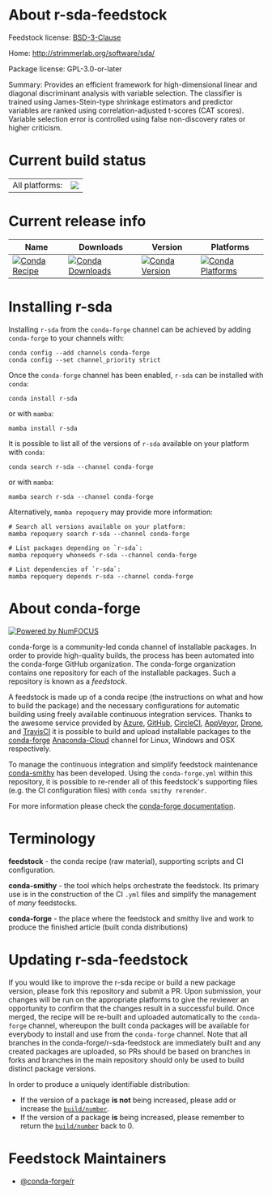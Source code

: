 About r-sda-feedstock
=====================

Feedstock license: [BSD-3-Clause](https://github.com/conda-forge/r-sda-feedstock/blob/main/LICENSE.txt)

Home: http://strimmerlab.org/software/sda/

Package license: GPL-3.0-or-later

Summary: Provides an efficient framework for  high-dimensional linear and diagonal discriminant analysis with  variable selection.  The classifier is trained using James-Stein-type  shrinkage estimators and predictor variables are ranked using  correlation-adjusted t-scores (CAT scores).  Variable selection error  is controlled using false non-discovery rates or higher criticism.

Current build status
====================


<table><tr><td>All platforms:</td>
    <td>
      <a href="https://dev.azure.com/conda-forge/feedstock-builds/_build/latest?definitionId=1592&branchName=main">
        <img src="https://dev.azure.com/conda-forge/feedstock-builds/_apis/build/status/r-sda-feedstock?branchName=main">
      </a>
    </td>
  </tr>
</table>

Current release info
====================

| Name | Downloads | Version | Platforms |
| --- | --- | --- | --- |
| [![Conda Recipe](https://img.shields.io/badge/recipe-r--sda-green.svg)](https://anaconda.org/conda-forge/r-sda) | [![Conda Downloads](https://img.shields.io/conda/dn/conda-forge/r-sda.svg)](https://anaconda.org/conda-forge/r-sda) | [![Conda Version](https://img.shields.io/conda/vn/conda-forge/r-sda.svg)](https://anaconda.org/conda-forge/r-sda) | [![Conda Platforms](https://img.shields.io/conda/pn/conda-forge/r-sda.svg)](https://anaconda.org/conda-forge/r-sda) |

Installing r-sda
================

Installing `r-sda` from the `conda-forge` channel can be achieved by adding `conda-forge` to your channels with:

```
conda config --add channels conda-forge
conda config --set channel_priority strict
```

Once the `conda-forge` channel has been enabled, `r-sda` can be installed with `conda`:

```
conda install r-sda
```

or with `mamba`:

```
mamba install r-sda
```

It is possible to list all of the versions of `r-sda` available on your platform with `conda`:

```
conda search r-sda --channel conda-forge
```

or with `mamba`:

```
mamba search r-sda --channel conda-forge
```

Alternatively, `mamba repoquery` may provide more information:

```
# Search all versions available on your platform:
mamba repoquery search r-sda --channel conda-forge

# List packages depending on `r-sda`:
mamba repoquery whoneeds r-sda --channel conda-forge

# List dependencies of `r-sda`:
mamba repoquery depends r-sda --channel conda-forge
```


About conda-forge
=================

[![Powered by
NumFOCUS](https://img.shields.io/badge/powered%20by-NumFOCUS-orange.svg?style=flat&colorA=E1523D&colorB=007D8A)](https://numfocus.org)

conda-forge is a community-led conda channel of installable packages.
In order to provide high-quality builds, the process has been automated into the
conda-forge GitHub organization. The conda-forge organization contains one repository
for each of the installable packages. Such a repository is known as a *feedstock*.

A feedstock is made up of a conda recipe (the instructions on what and how to build
the package) and the necessary configurations for automatic building using freely
available continuous integration services. Thanks to the awesome service provided by
[Azure](https://azure.microsoft.com/en-us/services/devops/), [GitHub](https://github.com/),
[CircleCI](https://circleci.com/), [AppVeyor](https://www.appveyor.com/),
[Drone](https://cloud.drone.io/welcome), and [TravisCI](https://travis-ci.com/)
it is possible to build and upload installable packages to the
[conda-forge](https://anaconda.org/conda-forge) [Anaconda-Cloud](https://anaconda.org/)
channel for Linux, Windows and OSX respectively.

To manage the continuous integration and simplify feedstock maintenance
[conda-smithy](https://github.com/conda-forge/conda-smithy) has been developed.
Using the ``conda-forge.yml`` within this repository, it is possible to re-render all of
this feedstock's supporting files (e.g. the CI configuration files) with ``conda smithy rerender``.

For more information please check the [conda-forge documentation](https://conda-forge.org/docs/).

Terminology
===========

**feedstock** - the conda recipe (raw material), supporting scripts and CI configuration.

**conda-smithy** - the tool which helps orchestrate the feedstock.
                   Its primary use is in the construction of the CI ``.yml`` files
                   and simplify the management of *many* feedstocks.

**conda-forge** - the place where the feedstock and smithy live and work to
                  produce the finished article (built conda distributions)


Updating r-sda-feedstock
========================

If you would like to improve the r-sda recipe or build a new
package version, please fork this repository and submit a PR. Upon submission,
your changes will be run on the appropriate platforms to give the reviewer an
opportunity to confirm that the changes result in a successful build. Once
merged, the recipe will be re-built and uploaded automatically to the
`conda-forge` channel, whereupon the built conda packages will be available for
everybody to install and use from the `conda-forge` channel.
Note that all branches in the conda-forge/r-sda-feedstock are
immediately built and any created packages are uploaded, so PRs should be based
on branches in forks and branches in the main repository should only be used to
build distinct package versions.

In order to produce a uniquely identifiable distribution:
 * If the version of a package **is not** being increased, please add or increase
   the [``build/number``](https://docs.conda.io/projects/conda-build/en/latest/resources/define-metadata.html#build-number-and-string).
 * If the version of a package **is** being increased, please remember to return
   the [``build/number``](https://docs.conda.io/projects/conda-build/en/latest/resources/define-metadata.html#build-number-and-string)
   back to 0.

Feedstock Maintainers
=====================

* [@conda-forge/r](https://github.com/conda-forge/r/)

